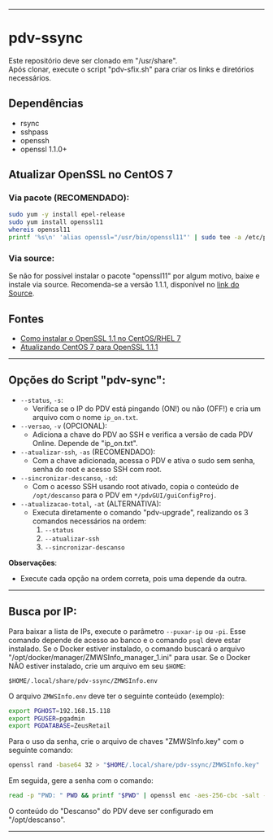 
---

# pdv-ssync

Este repositório deve ser clonado em "/usr/share".  
Após clonar, execute o script "pdv-sfix.sh" para criar os links e diretórios necessários.

## Dependências

- rsync
- sshpass
- openssh
- openssl 1.1.0+

## Atualizar OpenSSL no CentOS 7

### Via pacote (RECOMENDADO):

```bash
sudo yum -y install epel-release
sudo yum install openssl11
whereis openssl11
printf '%s\n' 'alias openssl="/usr/bin/openssl11"' | sudo tee -a /etc/profile
```

### Via source:

Se não for possível instalar o pacote "openssl11" por algum motivo, baixe e instale via source. Recomenda-se a versão 1.1.1, disponível no [link do Source](https://www.openssl.org/source/old/).

## Fontes

- [Como instalar o OpenSSL 1.1 no CentOS/RHEL 7](https://computingforgeeks.com/how-to-install-openssl-1-1-on-centos-rhel-7/)
- [Atualizando CentOS 7 para OpenSSL 1.1.1](https://stackoverflow.com/questions/63508872/upgrading-centos-7-to-openssl-1-1-1-by-yum-install-openssl11)

---

## Opções do Script "pdv-sync":

- `--status`, `-s`:
  - Verifica se o IP do PDV está pingando (ON!) ou não (OFF!) e cria um arquivo com o nome `ip_on.txt`.
- `--versao`, `-v` (OPCIONAL):
  - Adiciona a chave do PDV ao SSH e verifica a versão de cada PDV Online. Depende de "ip_on.txt".
- `--atualizar-ssh`, `-as` (RECOMENDADO):
  - Com a chave adicionada, acessa o PDV e ativa o sudo sem senha, senha do root e acesso SSH com root.
- `--sincronizar-descanso`, `-sd`:
  - Com o acesso SSH usando root ativado, copia o conteúdo de `/opt/descanso` para o PDV em `*/pdvGUI/guiConfigProj`.
- `--atualizacao-total`, `-at` (ALTERNATIVA):
  - Executa diretamente o comando "pdv-upgrade", realizando os 3 comandos necessários na ordem:
    1. `--status`
    2. `--atualizar-ssh`
    3. `--sincronizar-descanso`

**Observações**:

- Execute cada opção na ordem correta, pois uma depende da outra.

---

## Busca por IP:

Para baixar a lista de IPs, execute o parâmetro `--puxar-ip` ou `-pi`. Esse comando depende de acesso ao banco e o comando `psql` deve estar instalado.
Se o Docker estiver instalado, o comando buscará o arquivo "/opt/docker/manager/ZMWSInfo_manager_1.ini" para usar.
Se o Docker NÃO estiver instalado, crie um arquivo em seu `$HOME`:

`$HOME/.local/share/pdv-ssync/ZMWSInfo.env`

O arquivo `ZMWSInfo.env` deve ter o seguinte conteúdo (exemplo):

```bash
export PGHOST=192.168.15.118
export PGUSER=pgadmin
export PGDATABASE=ZeusRetail
```

Para o uso da senha, crie o arquivo de chaves "ZMWSInfo.key" com o seguinte comando:

```bash
openssl rand -base64 32 > "$HOME/.local/share/pdv-ssync/ZMWSInfo.key"
```

Em seguida, gere a senha com o comando:

```bash
read -p "PWD: " PWD && printf "$PWD" | openssl enc -aes-256-cbc -salt -a -pbkdf2 -pass pass:"$HOME/.local/share/pdv-ssync/ZMWSInfo.key" -out "$HOME/.local/share/pdv-ssync/ZMWSInfo.ssl"
```

O conteúdo do "Descanso" do PDV deve ser configurado em "/opt/descanso".

---
